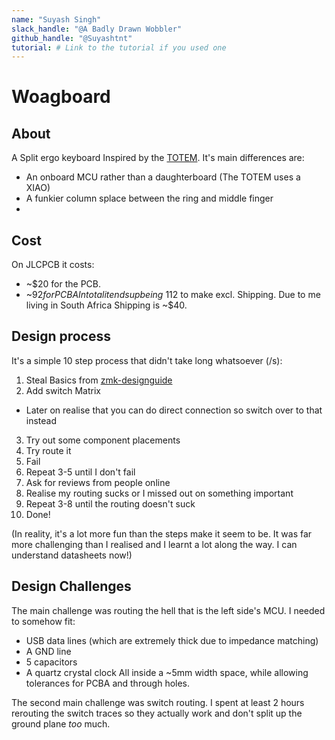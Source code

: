 ```yaml
---
name: "Suyash Singh"
slack_handle: "@A Badly Drawn Wobbler"
github_handle: "@Suyashtnt"
tutorial: # Link to the tutorial if you used one
---
```


# Woagboard

<!-- Describe your board in 2-3 sentences. What are you making? What will it do? -->
## About
A Split ergo keyboard Inspired by the [TOTEM](https://github.com/GEIGEIGEIST/TOTEM).
It's main differences are:
- An onboard MCU rather than a daughterboard (The TOTEM uses a XIAO)
- A funkier column splace between the ring and middle finger
- 

<!-- How much is it going to cost? -->
## Cost
On JLCPCB it costs:
- ~$20 for the PCB.
- ~$92 for PCBA
In total it ends up being ~$112 to make excl. Shipping.
Due to me living in South Africa Shipping is ~$40.

<!-- Tell us a little bit about your design process. What were some challenges? What helped? ***Totally optional*** -->
## Design process
It's a simple 10 step process that didn't take long whatsoever (/s):
1. Steal Basics from [zmk-designguide](https://github.com/ebastler/zmk-designguide)
2. Add switch Matrix
  - Later on realise that you can do direct connection so switch over to that instead
3. Try out some component placements
4. Try route it
5. Fail
6. Repeat 3-5 until I don't fail
7. Ask for reviews from people online
8. Realise my routing sucks or I missed out on something important
9. Repeat 3-8 until the routing doesn't suck
10. Done!

(In reality, it's a lot more fun than the steps make it seem to be.
It was far more challenging than I realised and I learnt a lot along the way.
I can understand datasheets now!)

## Design Challenges
The main challenge was routing the hell that is the left side's MCU.
I needed to somehow fit:
- USB data lines (which are extremely thick due to impedance matching)
- A GND line
- 5 capacitors
- A quartz crystal clock
All inside a ~5mm width space, while allowing tolerances for PCBA and through holes.

The second main challenge was switch routing.
I spent at least 2 hours rerouting the switch traces so they actually work
and don't split up the ground plane _too_ much.

